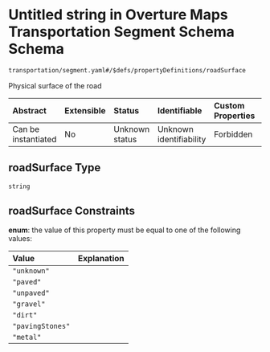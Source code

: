 # Untitled string in Overture Maps Transportation Segment Schema Schema

```txt
transportation/segment.yaml#/$defs/propertyDefinitions/roadSurface
```

Physical surface of the road

| Abstract            | Extensible | Status         | Identifiable            | Custom Properties | Additional Properties | Access Restrictions | Defined In                                                                                                      |
| :------------------ | :--------- | :------------- | :---------------------- | :---------------- | :-------------------- | :------------------ | :-------------------------------------------------------------------------------------------------------------- |
| Can be instantiated | No         | Unknown status | Unknown identifiability | Forbidden         | Allowed               | none                | [segment.yaml\*](../../../../../../../tmp/jsonschema/schema/transportation/segment.yaml "open original schema") |

## roadSurface Type

`string`

## roadSurface Constraints

**enum**: the value of this property must be equal to one of the following values:

| Value            | Explanation |
| :--------------- | :---------- |
| `"unknown"`      |             |
| `"paved"`        |             |
| `"unpaved"`      |             |
| `"gravel"`       |             |
| `"dirt"`         |             |
| `"pavingStones"` |             |
| `"metal"`        |             |
